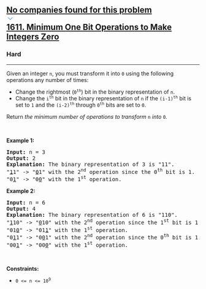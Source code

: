 <h2><a href="https://leetcode.com/problems/minimum-one-bit-operations-to-make-integers-zero/"><div id="big-omega-company-tags"><div id="big-omega-topbar"><div class="companyTagsContainer" style="overflow-x: scroll; flex-wrap: nowrap;"><div class="companyTagsContainer--tag">No companies found for this problem</div></div><div class="companyTagsContainer--chevron"><div><svg version="1.1" id="icon" xmlns="http://www.w3.org/2000/svg" xmlns:xlink="http://www.w3.org/1999/xlink" x="0px" y="0px" viewBox="0 0 32 32" fill="#4087F1" xml:space="preserve" style="width: 20px; --darkreader-inline-fill: #4aa0f2;" data-darkreader-inline-fill=""><polygon points="16,22 6,12 7.4,10.6 16,19.2 24.6,10.6 26,12 "></polygon><rect id="_x3C_Transparent_Rectangle_x3E_" class="st0" fill="none" width="32" height="32"></rect></svg></div></div></div></div>1611. Minimum One Bit Operations to Make Integers Zero</a></h2><h3>Hard</h3><hr><div><p>Given an integer <code>n</code>, you must transform it into <code>0</code> using the following operations any number of times:</p>

<ul>
	<li>Change the rightmost (<code>0<sup>th</sup></code>) bit in the binary representation of <code>n</code>.</li>
	<li>Change the <code>i<sup>th</sup></code> bit in the binary representation of <code>n</code> if the <code>(i-1)<sup>th</sup></code> bit is set to <code>1</code> and the <code>(i-2)<sup>th</sup></code> through <code>0<sup>th</sup></code> bits are set to <code>0</code>.</li>
</ul>

<p>Return <em>the minimum number of operations to transform </em><code>n</code><em> into </em><code>0</code><em>.</em></p>

<p>&nbsp;</p>
<p><strong class="example">Example 1:</strong></p>

<pre><strong>Input:</strong> n = 3
<strong>Output:</strong> 2
<strong>Explanation:</strong> The binary representation of 3 is "11".
"<u>1</u>1" -&gt; "<u>0</u>1" with the 2<sup>nd</sup> operation since the 0<sup>th</sup> bit is 1.
"0<u>1</u>" -&gt; "0<u>0</u>" with the 1<sup>st</sup> operation.
</pre>

<p><strong class="example">Example 2:</strong></p>

<pre><strong>Input:</strong> n = 6
<strong>Output:</strong> 4
<strong>Explanation:</strong> The binary representation of 6 is "110".
"<u>1</u>10" -&gt; "<u>0</u>10" with the 2<sup>nd</sup> operation since the 1<sup>st</sup> bit is 1 and 0<sup>th</sup> through 0<sup>th</sup> bits are 0.
"01<u>0</u>" -&gt; "01<u>1</u>" with the 1<sup>st</sup> operation.
"0<u>1</u>1" -&gt; "0<u>0</u>1" with the 2<sup>nd</sup> operation since the 0<sup>th</sup> bit is 1.
"00<u>1</u>" -&gt; "00<u>0</u>" with the 1<sup>st</sup> operation.
</pre>

<p>&nbsp;</p>
<p><strong>Constraints:</strong></p>

<ul>
	<li><code>0 &lt;= n &lt;= 10<sup>9</sup></code></li>
</ul>
</div>